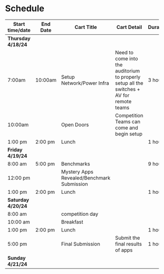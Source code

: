 # Schedule

|Start time/date | End Date | Cart Title | Cart Detail | Duration |
|---|---|---|---|---|
|**Thursday 4/18/24**|||||
|7:00am | 10:00am | Setup Network/Power Infra | Need to come into the auditorium to properly setup all the switches + AV for remote teams	| 3 hours|
|10:00am | | Open Doors | Competition Teams can come and begin setup ||
|1:00 pm | 2:00 pm | Lunch || 1 hour|
|**Friday 4/19/24**|||||
|8:00 am | 5:00 pm | Benchmarks || 9 hours |
|12:00 pm|| Mystery Apps Revealed/Benchmark Submission ||
|1:00 pm | 2:00 pm | Lunch || 1 hour |
|**Saturday 4/20/24**|||||
| 8:00 am || competition day ||
| 10:00 am || Breakfast ||
|1:00 pm | 2:00 pm | Lunch || 1 hour |
|5:00 pm || Final Submission | Submit the final results of apps | 1 hour |
|**Sunday 4/21/24**|||||
